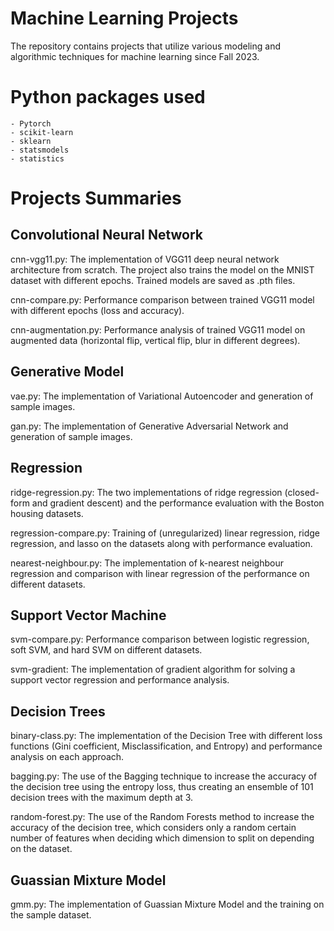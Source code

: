 # Machine Learning Projects

The repository contains projects that utilize various modeling and algorithmic techniques for machine learning since Fall 2023.

# Python packages used

    - Pytorch
    - scikit-learn
    - sklearn
    - statsmodels
    - statistics

# Projects Summaries

## Convolutional Neural Network

cnn-vgg11.py: The implementation of VGG11 deep neural network architecture from scratch. The project also trains the model on the MNIST dataset with different epochs. Trained models are saved as .pth files.

cnn-compare.py: Performance comparison between trained VGG11 model with different epochs (loss and accuracy).

cnn-augmentation.py: Performance analysis of trained VGG11 model on augmented data (horizontal flip, vertical flip, blur in different degrees).

## Generative Model

vae.py: The implementation of Variational Autoencoder and generation of sample images.

gan.py: The implementation of Generative Adversarial Network and generation of sample images.

## Regression

ridge-regression.py: The two implementations of ridge regression (closed-form and gradient descent) and the performance evaluation with the Boston housing datasets.

regression-compare.py: Training of (unregularized) linear regression, ridge regression, and lasso on the datasets along with performance evaluation.

nearest-neighbour.py: The implementation of k-nearest neighbour regression and comparison with linear regression of the performance on different datasets.

## Support Vector Machine

svm-compare.py: Performance comparison between logistic regression, soft SVM, and hard SVM on different datasets.

svm-gradient: The implementation of gradient algorithm for solving a support vector regression and performance analysis.

## Decision Trees

binary-class.py: The implementation of the Decision Tree with different loss functions (Gini coefficient, Misclassification, and Entropy) and performance analysis on each approach.

bagging.py: The use of the Bagging technique to increase the accuracy of the decision tree using the entropy loss, thus creating an ensemble of 101 decision trees with the maximum depth at 3. 

random-forest.py: The use of the Random Forests method to increase the accuracy of the decision tree, which considers only a random certain number of features when deciding which dimension to split on depending on the dataset.

## Guassian Mixture Model

gmm.py: The implementation of Guassian Mixture Model and the training on the sample dataset. 

